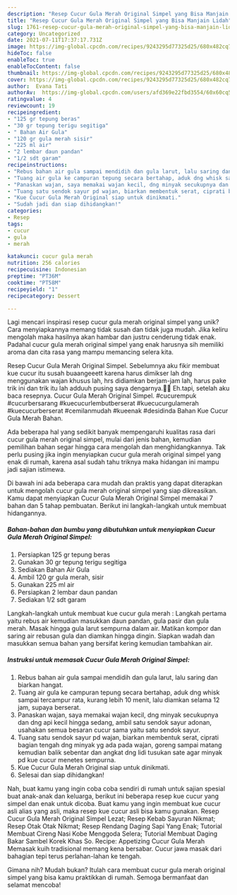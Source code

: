 ```yaml
---
description: "Resep Cucur Gula Merah Original Simpel yang Bisa Manjain Lidah"
title: "Resep Cucur Gula Merah Original Simpel yang Bisa Manjain Lidah"
slug: 1761-resep-cucur-gula-merah-original-simpel-yang-bisa-manjain-lidah
category: Uncategorized
date: 2021-07-11T17:37:17.731Z
image: https://img-global.cpcdn.com/recipes/9243295d77325d25/680x482cq70/cucur-gula-merah-original-simpel-foto-resep-utama.jpg
hideToc: false
enableToc: true
enableTocContent: false
thumbnail: https://img-global.cpcdn.com/recipes/9243295d77325d25/680x482cq70/cucur-gula-merah-original-simpel-foto-resep-utama.jpg
cover: https://img-global.cpcdn.com/recipes/9243295d77325d25/680x482cq70/cucur-gula-merah-original-simpel-foto-resep-utama.jpg
author:  Evana Tati
authorAv:  https://img-global.cpcdn.com/users/afd369e22fbd3554/60x60cq50/avatar.jpg
ratingvalue: 4
reviewcount: 19
recipeingredient:
- "125 gr tepung beras"
- "30 gr tepung terigu segitiga"
- " Bahan Air Gula"
- "120 gr gula merah sisir"
- "225 ml air"
- "2 lembar daun pandan"
- "1/2 sdt garam"
recipeinstructions:
- "Rebus bahan air gula sampai mendidih dan gula larut, lalu saring dan biarkan hangat."
- "Tuang air gula ke campuran tepung secara bertahap, aduk dng whisk sampai tercampur rata, kurang lebih 10 menit, lalu diamkan selama 12 jam, supaya berserat."
- "Panaskan wajan, saya memakai wajan kecil, dng minyak secukupnya dan dng api kecil hingga sedang, ambil satu sendok sayur adonan, usahakan semua besaran cucur sama yaitu satu sendok sayur."
- "Tuang satu sendok sayur pd wajan, biarkan membentuk serat, ciprati bagian tengah dng minyak yg ada pada wajan, goreng sampai matang kemudian balik sebentar dan angkat dng lidi tusukan sate agar minyak pd kue cucur menetes sempurna."
- "Kue Cucur Gula Merah Original siap untuk dinikmati."
- "Sudah jadi dan siap dihidangkan!"
categories:
- Resep
tags:
- cucur
- gula
- merah

katakunci: cucur gula merah 
nutrition: 256 calories
recipecuisine: Indonesian
preptime: "PT36M"
cooktime: "PT58M"
recipeyield: "1"
recipecategory: Dessert

---
```



Lagi mencari inspirasi resep cucur gula merah original simpel yang unik? Cara menyiapkannya memang tidak susah dan tidak juga mudah. Jika keliru mengolah maka hasilnya akan hambar dan justru cenderung tidak enak. Padahal cucur gula merah original simpel yang enak harusnya sih memiliki aroma dan cita rasa yang mampu memancing selera kita.


Resep Cucur Gula Merah Original Simpel. Sebelumnya aku fikir membuat kue cucur itu susah buaangeeett karena harus dimikser lah dng menggunakan wajan khusus lah, hrs didiamkan berjam-jam lah, harus pake trik ini dan trik itu lah adduuh pusing saya dengarnya.🤭😂 Eh.tapi, setelah aku baca resepnya. Cucur Gula Merah Original Simpel. #cucurempuk #cucurbersarang #kuecucurlembutberserat #kuecucurgulamerah #kuecucurberserat #cemilanmudah #kueenak #desidinda Bahan Kue Cucur Gula Merah Bahan.

Ada beberapa hal yang sedikit banyak mempengaruhi kualitas rasa dari cucur gula merah original simpel, mulai dari jenis bahan, kemudian pemilihan bahan segar hingga cara mengolah dan menghidangkannya. Tak perlu pusing jika ingin menyiapkan cucur gula merah original simpel yang enak di rumah, karena asal sudah tahu triknya maka hidangan ini mampu jadi sajian istimewa.


Di bawah ini ada beberapa cara mudah dan praktis yang dapat diterapkan untuk mengolah cucur gula merah original simpel yang siap dikreasikan. Kamu dapat menyiapkan Cucur Gula Merah Original Simpel memakai 7 bahan dan 5 tahap pembuatan. Berikut ini langkah-langkah untuk membuat hidangannya.

<!--inarticleads1-->

##### Bahan-bahan dan bumbu yang dibutuhkan untuk menyiapkan Cucur Gula Merah Original Simpel:

1. Persiapkan 125 gr tepung beras
1. Gunakan 30 gr tepung terigu segitiga
1. Sediakan  Bahan Air Gula
1. Ambil 120 gr gula merah, sisir
1. Gunakan 225 ml air
1. Persiapkan 2 lembar daun pandan
1. Sediakan 1/2 sdt garam


Langkah-langkah untuk membuat kue cucur gula merah : Langkah pertama yaitu rebus air kemudian masukkan daun pandan, gula pasir dan gula merah. Masak hingga gula larut sempurna dalam air. Matikan kompor dan saring air rebusan gula dan diamkan hingga dingin. Siapkan wadah dan masukkan semua bahan yang bersifat kering kemudian tambahkan air. 

<!--inarticleads2-->

##### Instruksi untuk memasak Cucur Gula Merah Original Simpel:

1. Rebus bahan air gula sampai mendidih dan gula larut, lalu saring dan biarkan hangat.
1. Tuang air gula ke campuran tepung secara bertahap, aduk dng whisk sampai tercampur rata, kurang lebih 10 menit, lalu diamkan selama 12 jam, supaya berserat.
1. Panaskan wajan, saya memakai wajan kecil, dng minyak secukupnya dan dng api kecil hingga sedang, ambil satu sendok sayur adonan, usahakan semua besaran cucur sama yaitu satu sendok sayur.
1. Tuang satu sendok sayur pd wajan, biarkan membentuk serat, ciprati bagian tengah dng minyak yg ada pada wajan, goreng sampai matang kemudian balik sebentar dan angkat dng lidi tusukan sate agar minyak pd kue cucur menetes sempurna.
1. Kue Cucur Gula Merah Original siap untuk dinikmati.
1. Selesai dan siap dihidangkan!

Nah, buat kamu yang ingin coba coba sendiri di rumah untuk sajian spesial buat anak-anak dan keluarga, berikut ini beberapa resep kue cucur yang simpel dan enak untuk dicoba. Buat kamu yang ingin membuat kue cucur asli alias yang asli, maka resep kue cucur asli bisa kamu gunakan. Resep Cucur Gula Merah Original Simpel Lezat; Resep Kebab Sayuran Nikmat; Resep Otak Otak Nikmat; Resep Rendang Daging Sapi Yang Enak; Tutorial Membuat Cireng Nasi Kobe Menggoda Selera; Tutorial Membuat Daging Bakar Sambel Korek Khas So. Recipe: Appetizing Cucur Gula Merah Memasak kuih tradisional memang kena bersabar. Cucur jawa masak dari bahagian tepi terus perlahan-lahan ke tengah. 

Gimana nih? Mudah bukan? Itulah cara membuat cucur gula merah original simpel yang bisa kamu praktikkan di rumah. Semoga bermanfaat dan selamat mencoba!
